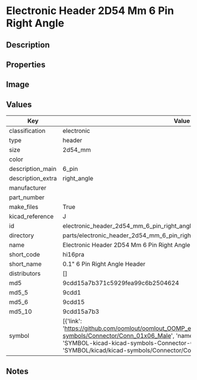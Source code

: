 # Electronic Header 2D54 Mm 6 Pin Right Angle

## Description

## Properties


## Image


## Values

| Key | Value |
| --- | --- |
| classification | electronic |
| type | header |
| size | 2d54_mm |
| color |  |
| description_main | 6_pin |
| description_extra | right_angle |
| manufacturer |  |
| part_number |  |
| make_files | True |
| kicad_reference | J |
| id | electronic_header_2d54_mm_6_pin_right_angle |
| directory | parts/electronic_header_2d54_mm_6_pin_right_angle |
| name | Electronic Header 2D54 Mm 6 Pin Right Angle |
| short_code | hi16pra |
| short_name | 0.1" 6 Pin Right Angle Header |
| distributors | [] |
| md5 | 9cdd15a7b371c5929fea99c6b2504624 |
| md5_5 | 9cdd1 |
| md5_6 | 9cdd15 |
| md5_10 | 9cdd15a7b3 |
| symbol | [{'link': 'https://github.com/oomlout/oomlout_OOMP_eda_V2/tree/main/SYMBOL/kicad/kicad-symbols/Connector/Conn_01x06_Male', 'name': 'Connector : Conn_01x06_Male', 'id': 'SYMBOL-kicad-kicad-symbols-Connector-Conn_01x06_Male', 'directory': 'SYMBOL/kicad/kicad-symbols/Connector/Conn_01x06_Male/'}] |

## Notes

